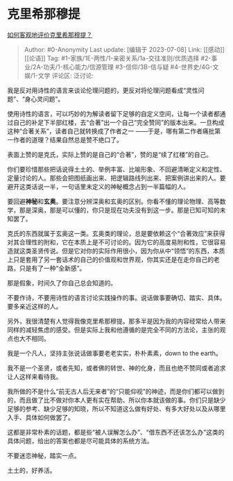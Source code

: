 # 克里希那穆提
[如何客观地评价克里希那穆提？](https://www.zhihu.com/question/28921457/answer/3108705347)

> Author: #0-Anonymity
> Last update: [编辑于 2023-07-08]
> Link: [[感动]] [[论语]]
> Tag: #1-家族/1E-两性/1-亲密关系/1a-交往准则/优质选择 #2-事业/2A-功夫/1-核心能力/信源管理  #3-信仰/3B-信与疑 #4-世界史/4G-文娱/1-文学
> 评论区:
> 泛讨论:

我是反对用诗性的语言来谈论伦理问题的，更反对将伦理问题看成“灵性问题”、“身心灵问题”。

使用诗性的语言，可以巧妙的为解读者留下足够的自定义空间，让每一个读者都通过自己的补足下半部红楼，去“合著”出一个自己“完全赞同”的版本出来。一旦构成这种“合著关系”，读者自己就转换成了作者之一 ——于是，哪有第二作者痛批第一作者的道理？结果自然总是赞不绝口了。

表面上赞的是克氏，实际上赞的是自己的“合著”，赞的是“续了红楼”的自己。

你们要珍惜那些把话说得土土的、举例丰富、比喻形象、不回避清晰定义和定性、定量讨论的人。那些会把图纸画出来、把逻辑路线列出来、把案例讲出来的人。要避开这类话说一半，一句话里未定义的神秘概念占到一半篇幅的人。

要回避**神秘**和**玄奥**。要注意分辨深奥和玄奥的区别。你看不懂的理论物理、高等数学，那是深奥，那是可以懂的，你只是现在功夫没有到这一步。那是已知可知的未知罢了。

克氏的东西就属于玄奥这一类。玄奥类的理论，总是要依赖这个“合著效应”来获得对其合理性的附和，它在本质上是不可讨论的。因为它的高度易附和性，它很容易造就这类圣贤传说。但是它对你的实际作用很小，因为你从中“领悟”的东西，本质上只是套用了另一套话术的自己的价值观和世界观，你其实还是在走你自己的老路，只是有了一种“全新感”。

那是假象，时间久了你自己总会知道的。

不要作诗，不要用诗性的语言讨论实践操作的事。说话做事要确切、踏实、具体。要多亲近这样的人。

另外，我很清楚有人觉得我像克里希那穆提。那多半是因为我的内容经常给人带来同样的减轻焦虑的感受。但是实际上我和他遵循的是完全不同的方法论，主张的观点也大不相同。

我是一个凡人，坚持主张说话做事要老老实实，朴朴素素，down to the earth。

我不是一个圣贤，或者先知，或者佛的转世、神的化身，而且也绝不赞同或者追求让人这样来看待我。

我所做的不是什么“前无古人后无来者”的“只能仰视”的神迹，而是你们都可以做到的，而且做了比不做对你本人更有实在帮助、所以你本就该做的事。你们只是缺少足够的参考、缺少足够的知晓，所以不知道这么做有好处、有多大好处以及从哪里入手、具体如何做罢了。

这都是非常朴素的话题，都是些“被人误解怎么办”、“借东西不还该怎么办”这类的具体问题，给出的答案也都是尽可能具体的系统方法。

不要迷恋神秘，踏实一点。

土土的，好养活。